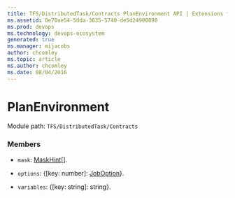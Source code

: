 ```yaml
---
title: TFS/DistributedTask/Contracts PlanEnvironment API | Extensions for Azure DevOps Services
ms.assetid: 0e70ae54-5dda-3635-5740-de5d24900890
ms.prod: devops
ms.technology: devops-ecosystem
generated: true
ms.manager: mijacobs
author: chcomley
ms.topic: article
ms.author: chcomley
ms.date: 08/04/2016
---
```


# PlanEnvironment

Module path: `TFS/DistributedTask/Contracts`


### Members

* `mask`: [MaskHint](../../../TFS/DistributedTask/Contracts/MaskHint.md)[]. 

* `options`: {[key: number]: [JobOption](../../../TFS/DistributedTask/Contracts/JobOption.md)}. 

* `variables`: {[key: string]: string}. 

